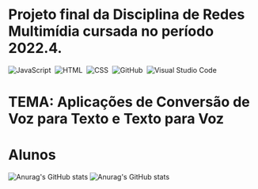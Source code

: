 # Projeto final da Disciplina de Redes Multimídia cursada no período 2022.4.
![JavaScript](https://img.shields.io/badge/-JavaScript-05122A?style=flat&logo=javascript)&nbsp;
![HTML](https://img.shields.io/badge/-HTML-05122A?style=flat&logo=HTML5)&nbsp;
![CSS](https://img.shields.io/badge/-CSS-05122A?style=flat&logo=CSS3&logoColor=1572B6)&nbsp;
![GitHub](https://img.shields.io/badge/-GitHub-05122A?style=flat&logo=github)&nbsp;
![Visual Studio Code](https://img.shields.io/badge/-Visual%20Studio%20Code-05122A?style=flat&logo=visual-studio-code&logoColor=007ACC)&nbsp;

# TEMA: Aplicações de Conversão de Voz para Texto e Texto para Voz

# Alunos
![Anurag's GitHub stats](https://github-readme-stats.vercel.app/api?username=JonathanSaless&show_icons=true&theme=radical)
![Anurag's GitHub stats](https://github-readme-stats.vercel.app/api?username=toBraga&show_icons=true&theme=radical)
